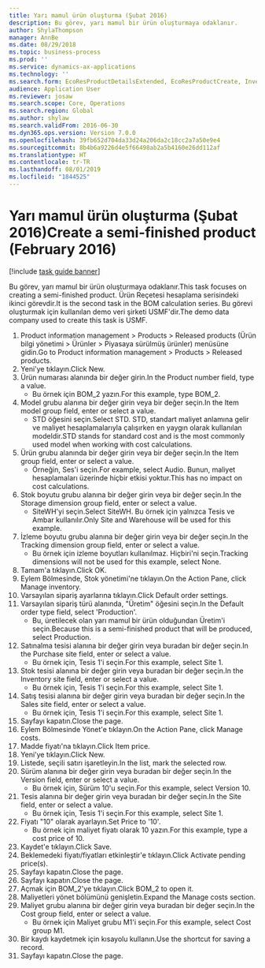 ```yaml
---
title: Yarı mamul ürün oluşturma (Şubat 2016)
description: Bu görev, yarı mamul bir ürün oluşturmaya odaklanır.
author: ShylaThompson
manager: AnnBe
ms.date: 08/29/2018
ms.topic: business-process
ms.prod: ''
ms.service: dynamics-ax-applications
ms.technology: ''
ms.search.form: EcoResProductDetailsExtended, EcoResProductCreate, InventItemOrderSetup, InventItemPrice
audience: Application User
ms.reviewer: josaw
ms.search.scope: Core, Operations
ms.search.region: Global
ms.author: shylaw
ms.search.validFrom: 2016-06-30
ms.dyn365.ops.version: Version 7.0.0
ms.openlocfilehash: 39fb652d704da33d24a206da2c18cc2a7a50e9e4
ms.sourcegitcommit: 8b4b6a9226d4e5f66498ab2a5b4160e26dd112af
ms.translationtype: HT
ms.contentlocale: tr-TR
ms.lasthandoff: 08/01/2019
ms.locfileid: "1844525"
---
```

# <a name="create-a-semi-finished-product-february-2016"></a><span data-ttu-id="4c8bb-103">Yarı mamul ürün oluşturma (Şubat 2016)</span><span class="sxs-lookup"><span data-stu-id="4c8bb-103">Create a semi-finished product (February 2016)</span></span>

[!include [task guide banner](../../includes/task-guide-banner.md)]

<span data-ttu-id="4c8bb-104">Bu görev, yarı mamul bir ürün oluşturmaya odaklanır.</span><span class="sxs-lookup"><span data-stu-id="4c8bb-104">This task focuses on creating a semi-finished product.</span></span> <span data-ttu-id="4c8bb-105">Ürün Reçetesi hesaplama serisindeki ikinci görevdir.</span><span class="sxs-lookup"><span data-stu-id="4c8bb-105">It is the second task in the BOM calculation series.</span></span> <span data-ttu-id="4c8bb-106">Bu görevi oluşturmak için kullanılan demo veri şirketi USMF'dir.</span><span class="sxs-lookup"><span data-stu-id="4c8bb-106">The demo data company used to create this task is USMF.</span></span>

1. <span data-ttu-id="4c8bb-107">Product information management > Products > Released products (Ürün bilgi yönetimi > Ürünler > Piyasaya sürülmüş ürünler) menüsüne gidin.</span><span class="sxs-lookup"><span data-stu-id="4c8bb-107">Go to Product information management > Products > Released products.</span></span>
2. <span data-ttu-id="4c8bb-108">Yeni'ye tıklayın.</span><span class="sxs-lookup"><span data-stu-id="4c8bb-108">Click New.</span></span>
3. <span data-ttu-id="4c8bb-109">Ürün numarası alanında bir değer girin.</span><span class="sxs-lookup"><span data-stu-id="4c8bb-109">In the Product number field, type a value.</span></span>
    * <span data-ttu-id="4c8bb-110">Bu örnek için BOM_2 yazın.</span><span class="sxs-lookup"><span data-stu-id="4c8bb-110">For this example, type BOM_2.</span></span>  
4. <span data-ttu-id="4c8bb-111">Model grubu alanına bir değer girin veya bir değer seçin.</span><span class="sxs-lookup"><span data-stu-id="4c8bb-111">In the Item model group field, enter or select a value.</span></span>
    * <span data-ttu-id="4c8bb-112">STD öğesini seçin.</span><span class="sxs-lookup"><span data-stu-id="4c8bb-112">Select STD.</span></span> <span data-ttu-id="4c8bb-113">STD, standart maliyet anlamına gelir ve maliyet hesaplamalarıyla çalışırken en yaygın olarak kullanılan modeldir.</span><span class="sxs-lookup"><span data-stu-id="4c8bb-113">STD stands for standard cost and is the most commonly used model when working with cost calculations.</span></span>  
5. <span data-ttu-id="4c8bb-114">Ürün grubu alanında bir değer girin veya bir değer seçin.</span><span class="sxs-lookup"><span data-stu-id="4c8bb-114">In the Item group field, enter or select a value.</span></span>
    * <span data-ttu-id="4c8bb-115">Örneğin, Ses'i seçin.</span><span class="sxs-lookup"><span data-stu-id="4c8bb-115">For example, select Audio.</span></span> <span data-ttu-id="4c8bb-116">Bunun, maliyet hesaplamaları üzerinde hiçbir etkisi yoktur.</span><span class="sxs-lookup"><span data-stu-id="4c8bb-116">This has no impact on cost calculations.</span></span>  
6. <span data-ttu-id="4c8bb-117">Stok boyutu grubu alanına bir değer girin veya bir değer seçin.</span><span class="sxs-lookup"><span data-stu-id="4c8bb-117">In the Storage dimension group field, enter or select a value.</span></span>
    * <span data-ttu-id="4c8bb-118">SiteWH'yi seçin.</span><span class="sxs-lookup"><span data-stu-id="4c8bb-118">Select SiteWH.</span></span> <span data-ttu-id="4c8bb-119">Bu örnek için yalnızca Tesis ve Ambar kullanılır.</span><span class="sxs-lookup"><span data-stu-id="4c8bb-119">Only Site and Warehouse will be used for this example.</span></span>  
7. <span data-ttu-id="4c8bb-120">İzleme boyutu grubu alanına bir değer girin veya bir değer seçin.</span><span class="sxs-lookup"><span data-stu-id="4c8bb-120">In the Tracking dimension group field, enter or select a value.</span></span>
    * <span data-ttu-id="4c8bb-121">Bu örnek için izleme boyutları kullanılmaz. Hiçbiri'ni seçin.</span><span class="sxs-lookup"><span data-stu-id="4c8bb-121">Tracking dimensions will not be used for this example, select None.</span></span>  
8. <span data-ttu-id="4c8bb-122">Tamam'a tıklayın.</span><span class="sxs-lookup"><span data-stu-id="4c8bb-122">Click OK.</span></span>
9. <span data-ttu-id="4c8bb-123">Eylem Bölmesinde, Stok yönetimi'ne tıklayın.</span><span class="sxs-lookup"><span data-stu-id="4c8bb-123">On the Action Pane, click Manage inventory.</span></span>
10. <span data-ttu-id="4c8bb-124">Varsayılan sipariş ayarlarına tıklayın.</span><span class="sxs-lookup"><span data-stu-id="4c8bb-124">Click Default order settings.</span></span>
11. <span data-ttu-id="4c8bb-125">Varsayılan sipariş türü alanında, "Üretim" öğesini seçin.</span><span class="sxs-lookup"><span data-stu-id="4c8bb-125">In the Default order type field, select 'Production'.</span></span>
    * <span data-ttu-id="4c8bb-126">Bu, üretilecek olan yarı mamul bir ürün olduğundan Üretim'i seçin.</span><span class="sxs-lookup"><span data-stu-id="4c8bb-126">Because this is a semi-finished product that will be produced, select Production.</span></span>  
12. <span data-ttu-id="4c8bb-127">Satınalma tesisi alanına bir değer girin veya buradan bir değer seçin.</span><span class="sxs-lookup"><span data-stu-id="4c8bb-127">In the Purchase site field, enter or select a value.</span></span>
    * <span data-ttu-id="4c8bb-128">Bu örnek için, Tesis 1'i seçin.</span><span class="sxs-lookup"><span data-stu-id="4c8bb-128">For this example, select Site 1.</span></span>  
13. <span data-ttu-id="4c8bb-129">Stok tesisi alanına bir değer girin veya buradan bir değer seçin.</span><span class="sxs-lookup"><span data-stu-id="4c8bb-129">In the Inventory site field, enter or select a value.</span></span>
    * <span data-ttu-id="4c8bb-130">Bu örnek için, Tesis 1'i seçin.</span><span class="sxs-lookup"><span data-stu-id="4c8bb-130">For this example, select Site 1.</span></span>  
14. <span data-ttu-id="4c8bb-131">Satış tesisi alanına bir değer girin veya buradan bir değer seçin.</span><span class="sxs-lookup"><span data-stu-id="4c8bb-131">In the Sales site field, enter or select a value.</span></span>
    * <span data-ttu-id="4c8bb-132">Bu örnek için, Tesis 1'i seçin.</span><span class="sxs-lookup"><span data-stu-id="4c8bb-132">For this example, select Site 1.</span></span>  
15. <span data-ttu-id="4c8bb-133">Sayfayı kapatın.</span><span class="sxs-lookup"><span data-stu-id="4c8bb-133">Close the page.</span></span>
16. <span data-ttu-id="4c8bb-134">Eylem Bölmesinde Yönet'e tıklayın.</span><span class="sxs-lookup"><span data-stu-id="4c8bb-134">On the Action Pane, click Manage costs.</span></span>
17. <span data-ttu-id="4c8bb-135">Madde fiyatı'na tıklayın.</span><span class="sxs-lookup"><span data-stu-id="4c8bb-135">Click Item price.</span></span>
18. <span data-ttu-id="4c8bb-136">Yeni'ye tıklayın.</span><span class="sxs-lookup"><span data-stu-id="4c8bb-136">Click New.</span></span>
19. <span data-ttu-id="4c8bb-137">Listede, seçili satırı işaretleyin.</span><span class="sxs-lookup"><span data-stu-id="4c8bb-137">In the list, mark the selected row.</span></span>
20. <span data-ttu-id="4c8bb-138">Sürüm alanına bir değer girin veya buradan bir değer seçin.</span><span class="sxs-lookup"><span data-stu-id="4c8bb-138">In the Version field, enter or select a value.</span></span>
    * <span data-ttu-id="4c8bb-139">Bu örnek için, Sürüm 10'u seçin.</span><span class="sxs-lookup"><span data-stu-id="4c8bb-139">For this example, select Version 10.</span></span>  
21. <span data-ttu-id="4c8bb-140">Tesis alanına bir değer girin veya buradan bir değer seçin.</span><span class="sxs-lookup"><span data-stu-id="4c8bb-140">In the Site field, enter or select a value.</span></span>
    * <span data-ttu-id="4c8bb-141">Bu örnek için, Tesis 1'i seçin.</span><span class="sxs-lookup"><span data-stu-id="4c8bb-141">For this example, select Site 1.</span></span>  
22. <span data-ttu-id="4c8bb-142">Fiyatı "10" olarak ayarlayın.</span><span class="sxs-lookup"><span data-stu-id="4c8bb-142">Set Price to '10'.</span></span>
    * <span data-ttu-id="4c8bb-143">Bu örnek için maliyet fiyatı olarak 10 yazın.</span><span class="sxs-lookup"><span data-stu-id="4c8bb-143">For this example, type a cost price of 10.</span></span>  
23. <span data-ttu-id="4c8bb-144">Kaydet'e tıklayın.</span><span class="sxs-lookup"><span data-stu-id="4c8bb-144">Click Save.</span></span>
24. <span data-ttu-id="4c8bb-145">Beklemedeki fiyatı/fiyatları etkinleştir'e tıklayın.</span><span class="sxs-lookup"><span data-stu-id="4c8bb-145">Click Activate pending price(s).</span></span>
25. <span data-ttu-id="4c8bb-146">Sayfayı kapatın.</span><span class="sxs-lookup"><span data-stu-id="4c8bb-146">Close the page.</span></span>
26. <span data-ttu-id="4c8bb-147">Sayfayı kapatın.</span><span class="sxs-lookup"><span data-stu-id="4c8bb-147">Close the page.</span></span>
27. <span data-ttu-id="4c8bb-148">Açmak için BOM_2'ye tıklayın.</span><span class="sxs-lookup"><span data-stu-id="4c8bb-148">Click BOM_2 to open it.</span></span>
28. <span data-ttu-id="4c8bb-149">Maliyetleri yönet bölümünü genişletin.</span><span class="sxs-lookup"><span data-stu-id="4c8bb-149">Expand the Manage costs section.</span></span>
29. <span data-ttu-id="4c8bb-150">Maliyet grubu alanına bir değer girin veya buradan bir değer seçin.</span><span class="sxs-lookup"><span data-stu-id="4c8bb-150">In the Cost group field, enter or select a value.</span></span>
    * <span data-ttu-id="4c8bb-151">Bu örnek için Maliyet grubu M1'i seçin.</span><span class="sxs-lookup"><span data-stu-id="4c8bb-151">For this example, select Cost group M1.</span></span>  
30. <span data-ttu-id="4c8bb-152">Bir kaydı kaydetmek için kısayolu kullanın.</span><span class="sxs-lookup"><span data-stu-id="4c8bb-152">Use the shortcut for saving a record.</span></span>
31. <span data-ttu-id="4c8bb-153">Sayfayı kapatın.</span><span class="sxs-lookup"><span data-stu-id="4c8bb-153">Close the page.</span></span>

